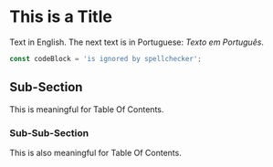 # This is a Title

Text in English. The next text is in Portuguese: _Texto em Português_.

```js
const codeBlock = 'is ignored by spellchecker';
```

## Sub-Section

This is meaningful for Table Of Contents.

### Sub-Sub-Section

This is also meaningful for Table Of Contents.

